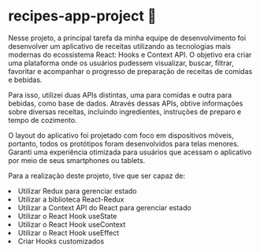 <h1>recipes-app-project 🍲</h1>

Nesse projeto, a principal tarefa da minha equipe de desenvolvimento foi desenvolver um aplicativo de receitas utilizando as tecnologias mais modernas do ecossistema React: Hooks e Context API. O objetivo era criar uma plataforma onde os usuários pudessem visualizar, buscar, filtrar, favoritar e acompanhar o progresso de preparação de receitas de comidas e bebidas.

Para isso, utilizei duas APIs distintas, uma para comidas e outra para bebidas, como base de dados. Através dessas APIs, obtive informações sobre diversas receitas, incluindo ingredientes, instruções de preparo e tempo de cozimento.

O layout do aplicativo foi projetado com foco em dispositivos móveis, portanto, todos os protótipos foram desenvolvidos para telas menores. Garanti uma experiência otimizada para usuários que acessam o aplicativo por meio de seus smartphones ou tablets.

Para a realização deste projeto, tive que ser capaz de:

<li>Utilizar Redux para gerenciar estado</li>
<li>Utilizar a biblioteca React-Redux</li>
<li>Utilizar a Context API do React para gerenciar estado</li>
<li>Utilizar o React Hook useState</li>
<li>Utilizar o React Hook useContext</li>
<li>Utilizar o React Hook useEffect</li>
<li>Criar Hooks customizados</li>
